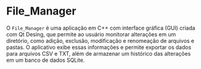 # File_Manager
O `File_Manager` é uma aplicação em C++ com interface gráfica (GUI) criada com Qt Desing, que permite ao usuário monitorar alterações em um diretório, como adição, exclusão, modificação e renomeação de arquivos e pastas. O aplicativo exibe essas informações e permite exportar os dados para arquivos CSV e TXT, além de armazenar um histórico das alterações em um banco de dados SQLite.
